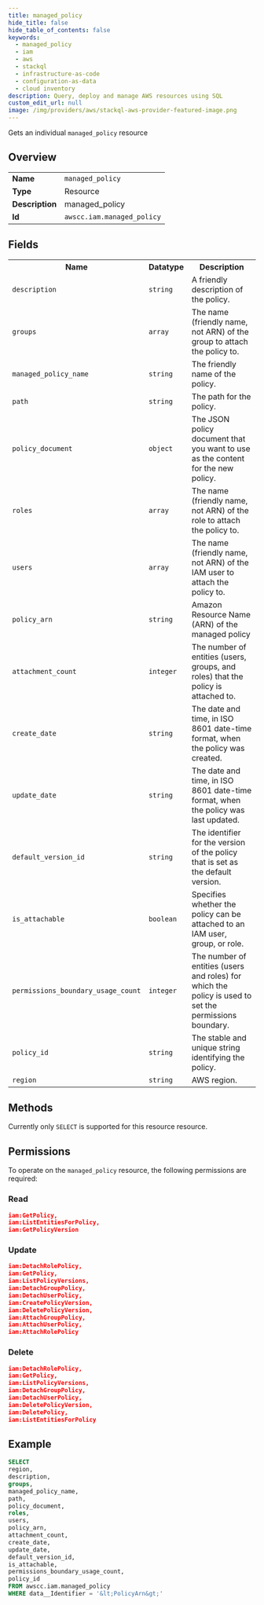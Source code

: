 ```yaml
---
title: managed_policy
hide_title: false
hide_table_of_contents: false
keywords:
  - managed_policy
  - iam
  - aws
  - stackql
  - infrastructure-as-code
  - configuration-as-data
  - cloud inventory
description: Query, deploy and manage AWS resources using SQL
custom_edit_url: null
image: /img/providers/aws/stackql-aws-provider-featured-image.png
---
```

Gets an individual <code>managed_policy</code> resource

## Overview
<table><tbody>
<tr><td><b>Name</b></td><td><code>managed_policy</code></td></tr>
<tr><td><b>Type</b></td><td>Resource</td></tr>
<tr><td><b>Description</b></td><td>managed_policy</td></tr>
<tr><td><b>Id</b></td><td><code>awscc.iam.managed_policy</code></td></tr>
</tbody></table>

## Fields
<table><tbody>
<tr><th>Name</th><th>Datatype</th><th>Description</th></tr>
<tr><td><code>description</code></td><td><code>string</code></td><td>A friendly description of the policy.</td></tr>
<tr><td><code>groups</code></td><td><code>array</code></td><td>The name (friendly name, not ARN) of the group to attach the policy to.</td></tr>
<tr><td><code>managed_policy_name</code></td><td><code>string</code></td><td>The friendly name of the policy.</td></tr>
<tr><td><code>path</code></td><td><code>string</code></td><td>The path for the policy.</td></tr>
<tr><td><code>policy_document</code></td><td><code>object</code></td><td>The JSON policy document that you want to use as the content for the new policy.</td></tr>
<tr><td><code>roles</code></td><td><code>array</code></td><td>The name (friendly name, not ARN) of the role to attach the policy to.</td></tr>
<tr><td><code>users</code></td><td><code>array</code></td><td>The name (friendly name, not ARN) of the IAM user to attach the policy to.</td></tr>
<tr><td><code>policy_arn</code></td><td><code>string</code></td><td>Amazon Resource Name (ARN) of the managed policy</td></tr>
<tr><td><code>attachment_count</code></td><td><code>integer</code></td><td>The number of entities (users, groups, and roles) that the policy is attached to.</td></tr>
<tr><td><code>create_date</code></td><td><code>string</code></td><td>The date and time, in ISO 8601 date-time format, when the policy was created.</td></tr>
<tr><td><code>update_date</code></td><td><code>string</code></td><td>The date and time, in ISO 8601 date-time format, when the policy was last updated.</td></tr>
<tr><td><code>default_version_id</code></td><td><code>string</code></td><td>The identifier for the version of the policy that is set as the default version.</td></tr>
<tr><td><code>is_attachable</code></td><td><code>boolean</code></td><td>Specifies whether the policy can be attached to an IAM user, group, or role.</td></tr>
<tr><td><code>permissions_boundary_usage_count</code></td><td><code>integer</code></td><td>The number of entities (users and roles) for which the policy is used to set the permissions boundary.</td></tr>
<tr><td><code>policy_id</code></td><td><code>string</code></td><td>The stable and unique string identifying the policy.</td></tr>
<tr><td><code>region</code></td><td><code>string</code></td><td>AWS region.</td></tr>

</tbody></table>

## Methods
Currently only <code>SELECT</code> is supported for this resource resource.

## Permissions

To operate on the <code>managed_policy</code> resource, the following permissions are required:

### Read
```json
iam:GetPolicy,
iam:ListEntitiesForPolicy,
iam:GetPolicyVersion
```

### Update
```json
iam:DetachRolePolicy,
iam:GetPolicy,
iam:ListPolicyVersions,
iam:DetachGroupPolicy,
iam:DetachUserPolicy,
iam:CreatePolicyVersion,
iam:DeletePolicyVersion,
iam:AttachGroupPolicy,
iam:AttachUserPolicy,
iam:AttachRolePolicy
```

### Delete
```json
iam:DetachRolePolicy,
iam:GetPolicy,
iam:ListPolicyVersions,
iam:DetachGroupPolicy,
iam:DetachUserPolicy,
iam:DeletePolicyVersion,
iam:DeletePolicy,
iam:ListEntitiesForPolicy
```


## Example
```sql
SELECT
region,
description,
groups,
managed_policy_name,
path,
policy_document,
roles,
users,
policy_arn,
attachment_count,
create_date,
update_date,
default_version_id,
is_attachable,
permissions_boundary_usage_count,
policy_id
FROM awscc.iam.managed_policy
WHERE data__Identifier = '&lt;PolicyArn&gt;'
```

